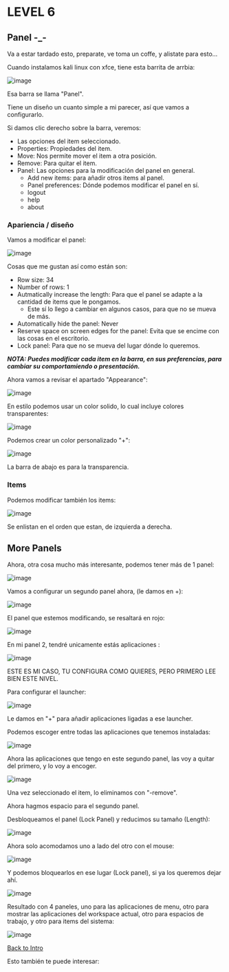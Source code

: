 # LEVEL 6

## Panel -_-

Va a estar tardado esto, preparate, ve toma un coffe, y alistate para esto...

Cuando instalamos kali linux con xfce, tiene esta barrita de arrbia:

![image](https://github.com/Inf0sth/Kali-linux-Custom/assets/106565371/b076a8ff-400b-4f70-9139-ecb3e01eac1d)

Esa barra se llama "Panel".

Tiene un diseño un cuanto simple a mi parecer, así que vamos a configurarlo.

Si damos clic derecho sobre la barra, veremos: 
- Las opciones del item seleccionado.
- Properties: Propiedades del item.
- Move: Nos permite mover el item a otra posición.
- Remove: Para quitar el item.
- Panel: Las opciones para la modificación del panel en general.
	- Add new items: para añadir otros items al panel.
	- Panel preferences: Dónde podemos modificar el panel en sí.
	- logout
	- help
	- about

### Apariencia / diseño

Vamos a modificar el panel:

![image](https://github.com/Inf0sth/Kali-linux-Custom/assets/106565371/e0962cef-1024-4b3c-846f-ad48e91be7f9)

Cosas que me gustan así como están son:
- Row size: 34
- Number of rows: 1
- Autmatically increase the length: Para que el panel se adapte a la cantidad de items que le pongamos.
  - Este sí lo llego a cambiar en algunos casos, para que no se mueva de más.  
- Automatically hide the panel: Never
- Reserve space on screen edges for the panel: Evita que se encime con las cosas en el escritorio.
- Lock panel: Para que no se mueva del lugar dónde lo queremos.

***NOTA: Puedes modificar cada item en la barra, en sus preferencias, para cambiar su comportamiendo o presentación.***

Ahora vamos a revisar el apartado "Appearance":

![image](https://github.com/Inf0sth/Kali-linux-Custom/assets/106565371/3bf23b9f-d6f8-48e9-959a-78ee929f4af0)

En estilo podemos usar un color solido, lo cual incluye colores transparentes:

![image](https://github.com/Inf0sth/Kali-linux-Custom/assets/106565371/4344f9d9-75f0-4a41-a7ce-ad70d3458cd6)

Podemos crear un color personalizado "+":

![image](https://github.com/Inf0sth/Kali-linux-Custom/assets/106565371/805b9a0e-bead-4dc6-bc27-72c7276147f2)

La barra de abajo es para la transparencia.

### Items

Podemos modificar también los items:

![image](https://github.com/Inf0sth/Kali-linux-Custom/assets/106565371/43a325b1-f13a-4e05-bc29-591e7d13e9ed)

Se enlistan en el orden que estan, de izquierda a derecha.

## More Panels

Ahora, otra cosa mucho más interesante, podemos tener más de 1 panel:

![image](https://github.com/Inf0sth/Kali-linux-Custom/assets/106565371/52c38fd1-9a8f-4ca3-bda0-c8e162749f85)

Vamos a configurar un segundo panel ahora, (le damos en +):

![image](https://github.com/Inf0sth/Kali-linux-Custom/assets/106565371/d5d2f42e-6321-4cf2-a960-f06176d286da)

El panel que estemos modificando, se resaltará en rojo:

![image](https://github.com/Inf0sth/Kali-linux-Custom/assets/106565371/218117ce-46dd-4c1c-9d1d-93f966a5a6a9)

En mi panel 2, tendré unicamente estás aplicaciones :

![image](https://github.com/Inf0sth/Kali-linux-Custom/assets/106565371/08008156-9ef3-4fc2-876b-f5d7d54e1526)

ESTE ES MI CASO, TU CONFIGURA COMO QUIERES, PERO PRIMERO LEE BIEN ESTE NIVEL.

Para configurar el launcher:

![image](https://github.com/Inf0sth/Kali-linux-Custom/assets/106565371/2703d0cd-f327-4576-84ee-5980f91050b1)

Le damos en "+" para añadir aplicaciones ligadas a ese launcher.

Podemos escoger entre todas las aplicaciones que tenemos instaladas:

![image](https://github.com/Inf0sth/Kali-linux-Custom/assets/106565371/16867622-c043-4816-b9f4-3259c98d8f35)

Ahora las aplicaciones que tengo en este segundo panel, las voy a quitar del primero, y lo voy a encoger.

![image](https://github.com/Inf0sth/Kali-linux-Custom/assets/106565371/6aa45d28-d6d3-4540-96ab-027b432eb669)

Una vez seleccionado el item, lo eliminamos con "-remove".

Ahora hagmos espacio para el segundo panel.

Desbloqueamos el panel (Lock Panel) y reducimos su tamaño (Length):

![image](https://github.com/Inf0sth/Kali-linux-Custom/assets/106565371/0732525b-a166-4b62-9447-f0f95b0fa5e2)

Ahora solo acomodamos uno a lado del otro con el mouse:

![image](https://github.com/Inf0sth/Kali-linux-Custom/assets/106565371/26040dc9-b0f3-45be-949c-78efbc819eed)

Y podemos bloquearlos en ese lugar (Lock panel), si ya los queremos dejar ahí.

![image](https://github.com/Inf0sth/Kali-linux-Custom/assets/106565371/5ff305b6-12ed-48ba-85f5-fe495e567c72)

Resultado con 4 paneles, uno para las aplicaciones de menu, 
otro para mostrar las aplicaciones del workspace actual, 
otro para espacios de trabajo, y otro para items del sistema:

![image](https://github.com/Inf0sth/Kali-linux-Custom/assets/106565371/ca973f01-cf6e-482b-8dbd-a1562e37a7a4)

[Back to Intro](../Intro.md)

Esto también te puede interesar:

